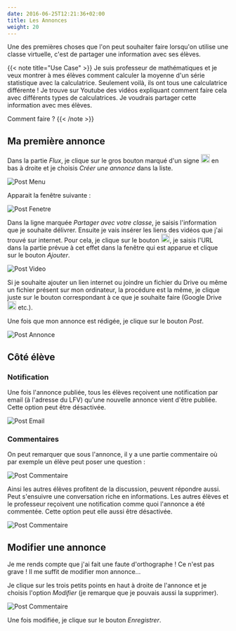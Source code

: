 ```yaml
---
date: 2016-06-25T12:21:36+02:00
title: Les Annonces
weight: 20
---
```


Une des premières choses que l'on peut souhaiter faire lorsqu'on utilise une classe virtuelle, c'est de partager une information avec ses élèves.

{{< note title="Use Case" >}}
Je suis professeur de mathématiques et je veux montrer à mes élèves comment calculer la moyenne d'un série statistique avec la calculatrice. Seulement voilà, ils ont tous une calculatrice différente ! Je trouve sur Youtube des vidéos expliquant comment faire cela avec différents types de calculatrices. Je voudrais partager cette information avec mes élèves.

Comment faire ?
{{< /note >}}



## Ma première annonce

Dans la partie *Flux*, je clique sur le gros bouton marqué d'un signe <img src="../icons/plus.png" alt="plus" style="width: 20px;"/> en bas à droite et je choisis *Créer une annonce* dans la liste.

![Post Menu](../images/classroomdoc_post_menu.png)

Apparait la fenêtre suivante :

![Post Fenetre](../images/classroomdoc_post_fenetre.png)

Dans la ligne marquée *Partager avec votre classe*, je saisis l'information que je souhaite délivrer. Ensuite je vais insérer les liens des vidéos que j'ai trouvé sur internet. Pour cela, je clique sur le bouton <img src="../icons/youtube.png" alt="youtube" style="width: 20px;"/>,  je saisis l'URL dans la partie prévue à cet effet dans la fenêtre qui est apparue et clique sur le bouton *Ajouter*.

![Post Video](../images/classroomdoc_post_video.png)

Si je souhaite ajouter un lien internet ou joindre un fichier du Drive ou même un fichier présent sur mon ordinateur, la procédure est la même, je clique juste sur le bouton correspondant à ce que je souhaite faire (Google Drive <img src="../icons/google-drive.png" alt="google-drive" style="width: 20px;"/> etc.).

Une fois que mon annonce est rédigée, je clique sur le bouton *Post*.

![Post Annonce](../images/classroomdoc_post_annonce.png)

## Côté élève

### Notification

Une fois l'annonce publiée, tous les élèves reçoivent une notification par email (à l'adresse du LFV) qu'une nouvelle annonce vient d'être publiée.  Cette option peut être désactivée.

![Post Email](../images/classroomdoc_post_email.png)

### Commentaires

On peut remarquer que sous l'annonce, il y a une partie commentaire où par exemple un élève peut poser une question :

![Post Commentaire](../images/classroomdoc_post_comment.png)

Ainsi les autres élèves profitent de la discussion, peuvent répondre aussi. Peut s'ensuivre une conversation riche en informations. Les autres élèves et le professeur reçoivent une notification comme quoi l'annonce a été commentée. Cette option peut elle aussi être désactivée.

![Post Commentaire](../images/classroomdoc_post_comment_notif.png)

## Modifier une annonce

Je me rends compte que j'ai fait une faute d'orthographe ! Ce n'est pas grave ! Il me suffit de modifier mon annonce...

Je clique sur les trois petits points en haut à droite de l'annonce et je choisis l'option *Modifier* (je remarque que je pouvais aussi la supprimer).

![Post Commentaire](../images/classroomdoc_post_modif.png)

 Une fois modifiée, je clique sur le bouton *Enregistrer*.
